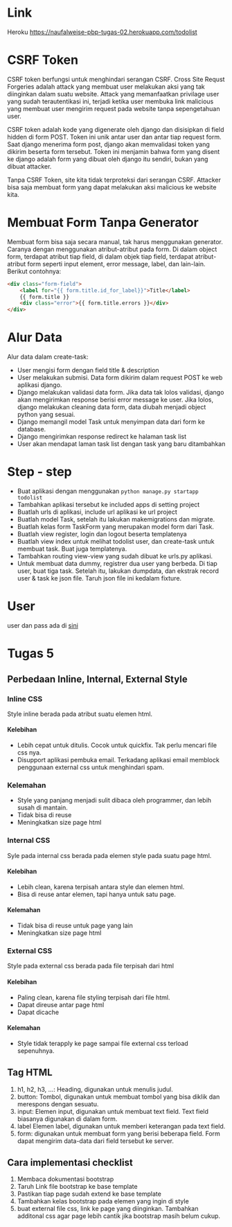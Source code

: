 
# Link
Heroku <https://naufalweise-pbp-tugas-02.herokuapp.com/todolist>

# CSRF Token
CSRF token berfungsi untuk menghindari serangan CSRF. Cross Site Requst Forgeries adalah attack yang membuat user melakukan aksi yang tak diinginkan dalam suatu website. Attack yang memanfaatkan privilage user yang sudah terautentikasi ini, terjadi ketika user membuka link malicious yang membuat user mengirim request pada website tanpa sepengetahuan user.

CSRF token adalah kode yang digenerate oleh django dan disisipkan di field hidden di form POST. Token ini unik antar user dan antar tiap request form. Saat django menerima form post, django akan memvalidasi token yang dikirim beserta form tersebut. Token ini menjamin bahwa form yang disent ke django adalah form yang dibuat oleh django itu sendiri, bukan yang dibuat attacker.

Tanpa CSRF Token, site kita tidak terproteksi dari serangan CSRF. Attacker bisa saja membuat form yang dapat melakukan aksi malicious ke website kita.

# Membuat Form Tanpa Generator
Membuat form bisa saja secara manual, tak harus menggunakan generator. Caranya dengan menggunakan atribut-atribut pada form. Di dalam object form, terdapat atribut tiap field, di dalam objek tiap field, terdapat atribut-atribut form seperti input element, error message, label, dan lain-lain.
Berikut contohnya: 
```html
<div class="form-field">
    <label for="{{ form.title.id_for_label}}">Title</label>
    {{ form.title }}
    <div class="error">{{ form.title.errors }}</div>
</div>
```

# Alur Data
Alur data dalam create-task:
- User mengisi form dengan field title & description
- User melakukan submisi. Data form dikirim dalam request POST ke web aplikasi django.
- Django melakukan validasi data form. Jika data tak lolos validasi, django akan mengirimkan response berisi error message ke user. Jika lolos, django melakukan cleaning data form, data diubah menjadi object python yang sesuai.
- Django memangil model Task untuk menyimpan data dari form ke database.
- Django mengirimkan response redirect ke halaman task list
- User akan mendapat laman task list dengan task yang baru ditambahkan

# Step - step
- Buat aplikasi dengan menggunakan `python manage.py startapp todolist`
- Tambahkan aplikasi tersebut ke included apps di setting project
- Buatlah urls di aplikasi, include url aplikasi ke url project
- Buatlah model Task, setelah itu lakukan makemigrations dan migrate.
- Buatlah kelas form TaskForm yang merupakan model form dari Task.
- Buatlah view register, login dan logout beserta templatenya
- Buatlah view index untuk melihat todolist user, dan create-task untuk membuat task. Buat juga templatenya.
- Tambahkan routing view-view yang sudah dibuat ke urls.py aplikasi.
- Untuk membuat data dummy, registrer dua user yang berbeda. Di tiap user, buat tiga task. Setelah itu, lakukan dumpdata, dan ekstrak record user & task ke json file. Taruh json file ini kedalam fixture.

# User
user dan pass ada di [sini](./user.txt)

# Tugas 5

## Perbedaan Inline, Internal, External Style

### Inline CSS
Style inline berada pada atribut suatu elemen html.
#### Kelebihan
- Lebih cepat untuk ditulis. Cocok untuk quickfix. Tak perlu mencari file css nya.
- Disupport aplikasi pembuka email. Terkadang aplikasi email memblock penggunaan external css untuk menghindari spam.
### Kelemahan
- Style yang panjang menjadi sulit dibaca oleh programmer, dan lebih susah di mantain.
- Tidak bisa di reuse
- Meningkatkan size page html

### Internal CSS
Syle pada internal css berada pada elemen style pada suatu page html.

#### Kelebihan
- Lebih clean, karena terpisah antara style dan elemen html.
- Bisa di reuse antar elemen, tapi hanya untuk satu page.
#### Kelemahan
- Tidak bisa di reuse untuk page yang lain
- Meningkatkan size page html

### External CSS
Style pada external css berada pada file terpisah dari html
#### Kelebihan
- Paling clean, karena file styling terpisah dari file html.
- Dapat direuse antar page html
- Dapat dicache 
#### Kelemahan
- Style tidak terapply ke page sampai file external css terload sepenuhnya.


## Tag HTML
1. h1, h2, h3, ...:
Heading, digunakan untuk menulis judul.
2. button:
Tombol, digunakan untuk membuat tombol yang bisa diklik dan merespons dengan sesuatu.
3. input:
Elemen input, digunakan untuk membuat text field. Text field biasanya digunakan di dalam form.
4. label
Elemen label, digunakan untuk memberi keterangan pada text field.
5. form: digunakan untuk membuat form yang berisi beberapa field. Form dapat mengirim data-data dari field tersebut ke server.

## Cara implementasi checklist
1. Membaca dokumentasi bootstrap
2. Taruh Link file bootstrap ke base template
3. Pastikan tiap page sudah extend ke base template
4. Tambahkan kelas bootstrap pada elemen yang ingin di style
5. buat external file css, link ke page yang diinginkan. Tambahkan additonal css agar page lebih cantik jika bootstrap masih belum cukup.